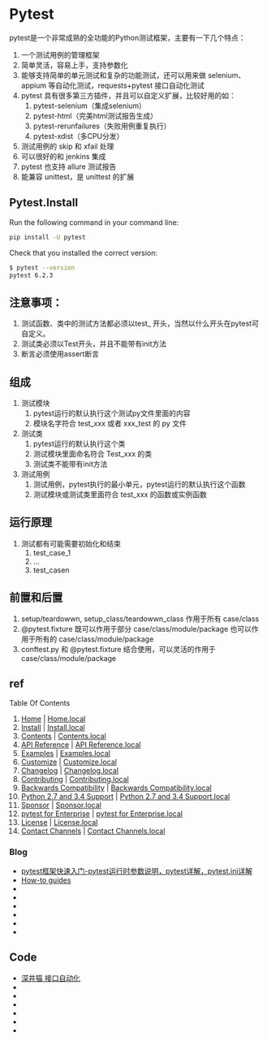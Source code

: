 # Pytest

pytest是一个非常成熟的全功能的Python测试框架，主要有一下几个特点：
1. 一个测试用例的管理框架
2. 简单灵活，容易上手，支持参数化
3. 能够支持简单的单元测试和复杂的功能测试，还可以用来做 selenium、appium 等自动化测试，requests+pytest 接口自动化测试
4. pytest 具有很多第三方插件，并且可以自定义扩展，比较好用的如：
   1. pytest-selenium（集成selenium）
   2. pytest-html（完美html测试报告生成）
   3. pytest-rerunfailures（失败用例重复执行）
   4. pytest-xdist（多CPU分发）
5. 测试用例的 skip 和 xfail 处理
6. 可以很好的和 jenkins 集成
7. pytest 也支持 allure 测试报告
8. 能兼容 unittest，是 unittest 的扩展

## Pytest.Install

Run the following command in your command line:
```sh
pip install -U pytest
```

Check that you installed the correct version:
```sh
$ pytest --version
pytest 6.2.3
```


## 注意事项：
1. 测试函数、类中的测试方法都必须以test_ 开头，当然以什么开头在pytest可自定义。
2. 测试类必须以Test开头，并且不能带有init方法
3. 断言必须使用assert断言



## 组成
1. 测试模块
   1. pytest运行的默认执行这个测试py文件里面的内容
   2. 模块名字符合 test_xxx 或者 xxx_test 的 py 文件
2. 测试类
   1. pytest运行的默认执行这个类
   2. 测试模块里面命名符合 Test_xxx 的类
   3. 测试类不能带有init方法
3. 测试用例
   1. 测试用例，pytest执行的最小单元，pytest运行的默认执行这个函数
   2. 测试模块或测试类里面符合 test_xxx 的函数或实例函数




## 运行原理
1. 测试都有可能需要初始化和结束
   1. test_case_1
   2. ...
   3. test_casen



## 前置和后置
1. setup/teardowwn, setup_class/teardowwn_class 作用于所有 case/class
2. @pytest.fixture 既可以作用于部分 case/class/module/package 也可以作用于所有的 case/class/module/package 
3. conftest.py 和 @pytest.fixture 结合使用，可以灵活的作用于 case/class/module/package 




## ref
Table Of Contents
1. [Home](https://docs.pytest.org/en/6.2.x/index.html) | [Home.local]()
2. [Install](https://docs.pytest.org/en/6.2.x/getting-started.html) | [Install.local]()
3. [Contents](https://docs.pytest.org/en/6.2.x/contents.html#) | [Contents.local]()
4. [API Reference](https://docs.pytest.org/en/6.2.x/reference.html) | [API Reference.local]()
5. [Examples](https://docs.pytest.org/en/6.2.x/example/index.html) | [Examples.local]()
6. [Customize]() | [Customize.local]()
7. [Changelog]() | [Changelog.local]()
8. [Contributing]() | [Contributing.local]()
9. [Backwards Compatibility]() | [Backwards Compatibility.local]()
10. [Python 2.7 and 3.4 Support]() | [Python 2.7 and 3.4 Support.local]()
11. [Sponsor]() | [Sponsor.local]()
12. [pytest for Enterprise]() | [pytest for Enterprise.local]()
13. [License]() | [License.local]()
14. [Contact Channels]() | [Contact Channels.local]()


### Blog
* [pytest框架快速入门-pytest运行时参数说明，pytest详解，pytest.ini详解](https://blog.csdn.net/weixin_48500307/article/details/108431444)
* [How-to guides](https://docs.pytest.org/en/latest/how-to/index.html)
* []()
* []()
* []()
* []()
* []()
* []()



## Code
* [深井猫 接口自动化](https://gitee.com/lzk-1234/interface-automation.git)
* []()
* []()
* []()
* []()
* []()
* []()
